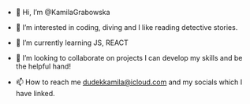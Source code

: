 - 👋 Hi, I’m @KamilaGrabowska
- 👀 I’m interested in coding, diving and  I like reading detective stories.
- 🌱 I’m currently learning JS, REACT
- 💞️ I’m looking to collaborate on projects I can develop my skills and be the helpful hand!

- 📫 How to reach me dudekkamila@icloud.com and my socials which I have linked.


<!---
KamilaGrabowska/KamilaGrabowska is a ✨ special ✨ repository because its `README.md` (this file) appears on your GitHub profile.
You can click the Preview link to take a look at your changes.
--->
